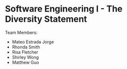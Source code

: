 # Software Engineering I - The Diversity Statement

Team Members:
* Mateo Estrada Jorge
* Rhonda Smith
* Risa Fletcher
* Shirley Wong
* Matthew Guo

